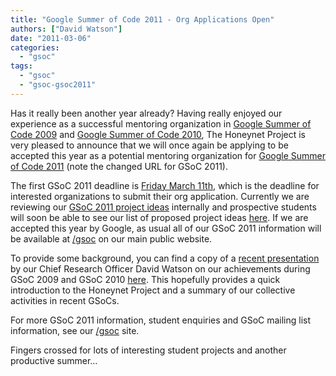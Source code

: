 ```yaml
---
title: "Google Summer of Code 2011 - Org Applications Open"
authors: ["David Watson"]
date: "2011-03-06"
categories: 
  - "gsoc"
tags: 
  - "gsoc"
  - "gsoc-gsoc2011"
---
```


Has it really been another year already? Having really enjoyed our experience as a successful mentoring organization in [Google Summer of Code 2009](/gsoc2009) and [Google Summer of Code 2010](/gsoc2010), The Honeynet Project is very pleased to announce that we will once again be applying to be accepted this year as a potential mentoring organization for [Google Summer of Code 2011](http://www.google-melange.com/) (note the changed URL for GSoC 2011).  
  
The first GSoC 2011 deadline is [Friday March 11th](http://www.google-melange.com/document/show/gsoc_program/google/gsoc2011/timeline), which is the deadline for interested organizations to submit their org application. Currently we are reviewing our [GSoC 2011 project ideas](/gsoc/ideas) internally and prospective students will soon be able to see our list of proposed project ideas [here](/gsoc/ideas). If we are accepted this year by Google, as usual all of our GSoC 2011 information will be available at [/gsoc](/gsoc) on our main public website.  
  
To provide some background, you can find a copy of a [recent presentation](https://www3.honeynet.org/wp-content/uploads/attachments/GSoC-2009-2010_Honeynet_Project_David_Watson.pdf) by our Chief Research Officer David Watson on our achievements during GSoC 2009 and GSoC 2010 [here](https://www3.honeynet.org/wp-content/uploads/attachments/GSoC-2009-2010_Honeynet_Project_David_Watson.pdf). This hopefully provides a quick introduction to the Honeynet Project and a summary of our collective activities in recent GSoCs.  
  
For more GSoC 2011 information, student enquiries and GSoC mailing list information, see our [/gsoc](/gsoc) site.  
  
Fingers crossed for lots of interesting student projects and another productive summer...
